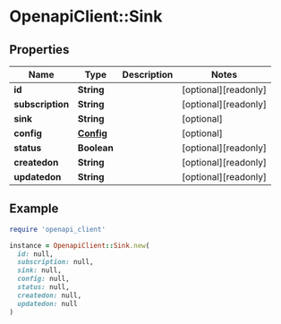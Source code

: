 # OpenapiClient::Sink

## Properties

| Name | Type | Description | Notes |
| ---- | ---- | ----------- | ----- |
| **id** | **String** |  | [optional][readonly] |
| **subscription** | **String** |  | [optional][readonly] |
| **sink** | **String** |  | [optional] |
| **config** | [**Config**](Config.md) |  | [optional] |
| **status** | **Boolean** |  | [optional][readonly] |
| **createdon** | **String** |  | [optional][readonly] |
| **updatedon** | **String** |  | [optional][readonly] |

## Example

```ruby
require 'openapi_client'

instance = OpenapiClient::Sink.new(
  id: null,
  subscription: null,
  sink: null,
  config: null,
  status: null,
  createdon: null,
  updatedon: null
)
```

